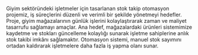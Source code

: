 Giyim sektöründeki işletmeler için tasarlanan stok takip otomasyon projemiz, iş süreçlerini düzenli ve verimli bir şekilde yönetmeyi hedefler. Proje, giyim mağazalarının günlük işlerini kolaylaştırarak zaman ve maliyet tasarrufu sağlamayı amaçlar. Ana hedef, mağazalardaki ürünleri sistemimize kaydetme ve stokları güncelleme kolaylığı sunarak işletme sahiplerine anlık stok takibi imkânı sağlamaktır. Otomasyon sistemi, manuel stok sayımını ortadan kaldırarak işletmelere daha fazla iş yapma olanı sunar.
